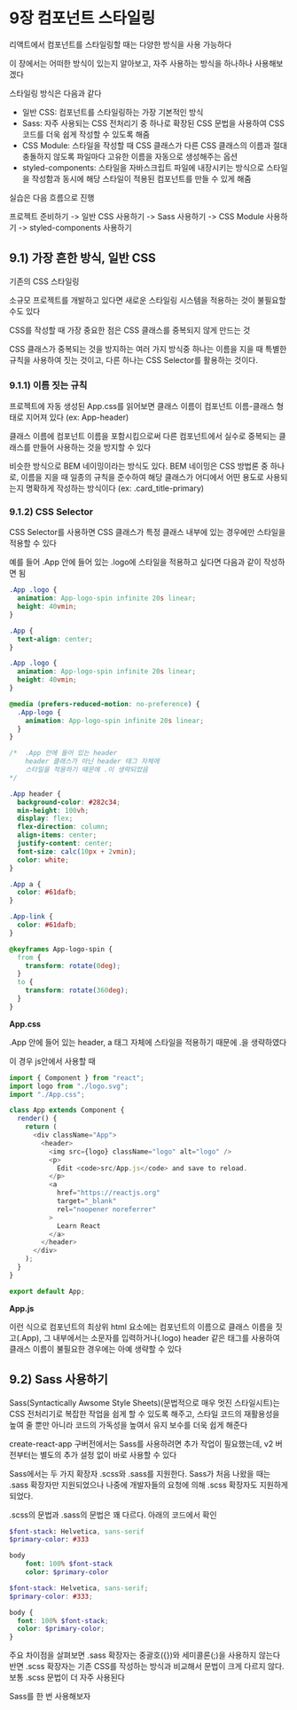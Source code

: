 # 9장 컴포넌트 스타일링

리액트에서 컴포넌트를 스타일링할 때는 다양한 방식을 사용 가능하다

이 장에서는 어떠한 방식이 있는지 알아보고, 자주 사용하는 방식을 하나하나 사용해보겠다

스타일링 방식은 다음과 같다

- 일반 CSS: 컴포넌트를 스타일링하는 가장 기본적인 방식
- Sass: 자주 사용되는 CSS 전처리기 중 하나로 확장된 CSS 문법을 사용하여 CSS 코드를 더욱 쉽게 작성할 수 있도록 해줌
- CSS Module: 스타일을 작성할 때 CSS 클래스가 다른 CSS 클래스의 이름과 절대 충돌하지 않도록 파일마다 고유한 이름을 자동으로 생성해주는 옵션
- styled-components: 스타일을 자바스크립트 파일에 내장시키는 방식으로 스타일을 작성함과 동시에 해당 스타일이 적용된 컴포넌트를 만들 수 있게 해줌

실습은 다음 흐름으로 진행

프로젝트 준비하기 -> 일반 CSS 사용하기 -> Sass 사용하기 -> CSS Module 사용하기 -> styled-components 사용하기

## 9.1) 가장 흔한 방식, 일반 CSS

기존의 CSS 스타일링

소규모 프로젝트를 개발하고 있다면 새로운 스타일링 시스템을 적용하는 것이 불필요할 수도 있다

CSS를 작성할 때 가장 중요한 점은 CSS 클래스를 중복되지 않게 만드는 것

CSS 클래스가 중복되는 것을 방지하는 여러 가지 방식중 하나는 이름을 지을 때 특별한 규칙을 사용하여 짓는 것이고, 다른 하나는 CSS Selector를 활용하는 것이다.

### 9.1.1) 이름 짓는 규칙

프로젝트에 자동 생성된 App.css를 읽어보면 클래스 이름이 컴포넌트 이름-클래스 형태로 지어져 있다 (ex: App-header)

클래스 이름에 컴포넌트 이름을 포함시킴으로써 다른 컴포넌트에서 실수로 중복되는 클래스를 만들어 사용하는 것을 방지할 수 있다

비슷한 방식으로 BEM 네이밍이라는 방식도 있다. BEM 네이밍은 CSS 방법론 중 하나로, 이름을 지을 때 일종의 규칙을 준수하여 해당 클래스가 어디에서 어떤 용도로 사용되는지 명확하게 작성하는 방식이다 (ex: .card_title-primary)

### 9.1.2) CSS Selector

CSS Selector를 사용하면 CSS 클래스가 특정 클래스 내부에 있는 경우에만 스타일을 적용할 수 있다

예를 들어 .App 안에 들어 있는 .logo에 스타일을 적용하고 싶다면 다음과 같이 작성하면 됨

```css
.App .logo {
  animation: App-logo-spin infinite 20s linear;
  height: 40vmin;
}
```

```css
.App {
  text-align: center;
}

.App .logo {
  animation: App-logo-spin infinite 20s linear;
  height: 40vmin;
}

@media (prefers-reduced-motion: no-preference) {
  .App-logo {
    animation: App-logo-spin infinite 20s linear;
  }
}

/*  .App 안에 들어 있는 header
    header 클래스가 아닌 header 태그 자체에
    스타일을 적용하기 때문에 .이 생략되었음
*/

.App header {
  background-color: #282c34;
  min-height: 100vh;
  display: flex;
  flex-direction: column;
  align-items: center;
  justify-content: center;
  font-size: calc(10px + 2vmin);
  color: white;
}

.App a {
  color: #61dafb;
}

.App-link {
  color: #61dafb;
}

@keyframes App-logo-spin {
  from {
    transform: rotate(0deg);
  }
  to {
    transform: rotate(360deg);
  }
}

```

**App.css**

.App 안에 들어 있는 header, a 태그 자체에 스타일을 적용하기 때문에 .을 생략하였다

이 경우 js안에서 사용할 때

```js
import { Component } from "react";
import logo from "./logo.svg";
import "./App.css";

class App extends Component {
  render() {
    return (
      <div className="App">
        <header>
          <img src={logo} className="logo" alt="logo" />
          <p>
            Edit <code>src/App.js</code> and save to reload.
          </p>
          <a
            href="https://reactjs.org"
            target="_blank"
            rel="noopener noreferrer"
          >
            Learn React
          </a>
        </header>
      </div>
    );
  }
}

export default App;

```

**App.js**

이런 식으로 컴포넌트의 최상위 html 요소에는 컴포넌트의 이름으로 클래스 이름을 짓고(.App), 그 내부에서는 소문자를 입력하거나(.logo) header 같은 태그를 사용하여 클래스 이름이 불필요한 경우에는 아예 생략할 수 있다

## 9.2) Sass 사용하기

Sass(Syntactically Awsome Style Sheets)(문법적으로 매우 멋진 스타일시트)는 CSS 전처리기로 복잡한 작업을 쉽게 할 수 있도록 해주고, 스타일 코드의 재활용성을 높여 줄 뿐만 아니라 코드의 가독성을 높여서 유지 보수를 더욱 쉽게 해준다

create-react-app 구버전에서는 Sass를 사용하려면 추가 작업이 필요했는데, v2 버전부터는 별도의 추가 설정 없이 바로 사용할 수 있다

Sass에서는 두 가지 확장자 .scss와 .sass를 지원한다. Sass가 처음 나왔을 때는 .sass 확장자만 지원되었으나 나중에 개발자들의 요청에 의해 .scss 확장자도 지원하게 되었다.

.scss의 문법과 .sass의 문법은 꽤 다르다. 아래의 코드에서 확인

```sass
$font-stack: Helvetica, sans-serif
$primary-color: #333

body
	font: 100% $font-stack
	color: $primary-color
```

```scss
$font-stack: Helvetica, sans-serif;
$primary-color: #333;

body {
  font: 100% $font-stack;
  color: $primary-color;
}
```

주요 차이점을 살펴보면 .sass 확장자는 중괄호({})와 세미콜론(;)을 사용하지 않는다 반면 .scss 확장자는 기존 CSS를 작성하는 방식과 비교해서 문법이 크게 다르지 않다. 보통 .scss 문법이 더 자주 사용된다

Sass를 한 번 사용해보자
